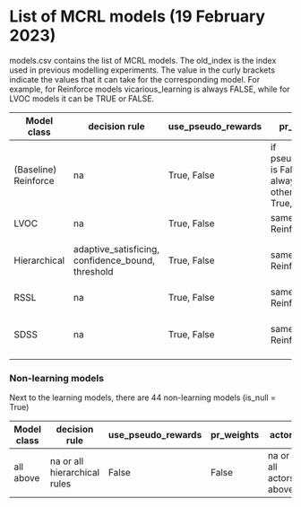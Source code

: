 # List of MCRL models (19 February 2023)

models.csv contains the list of MCRL models. The old_index is the index used in previous modelling experiments. 
The value in the curly brackets indicate the values that it can take for the corresponding model. 
For example, for Reinforce models vicarious_learning is always FALSE, while for LVOC models it can be TRUE or FALSE. 

| Model class | decision rule | use_pseudo_rewards | pr_weights | actor | term | selector | learner | strategy_space| stochastic_updating | subjective_cost | vicarious_learning | termination_value_known  | monte_carlo_updates | is_gaussian | bandit_prior | prior | habitual_features | learn_from_path |
| --- | --- | --- | --- | --- | --- |---| --- | --- | --- | --- | --- | --- | --- | --- | --- | --- | --- | --- |
| (Baseline) Reinforce | na | True, False | if pseudo_reward is False, this is always false; otherwise True, False | na | True | na | na | na | na | True, False | False | True, False | False | na | na | strategy_weights | habitual, non-habitual | True, False |
| LVOC | na | True, False | same as Reinforce | na | True | na | na | na | na | True, False | True, False | True, False | True, False | na | na | strategy_weights | habitual, non-habitual | True, False |
| Hierarchical | adaptive_satisficing, confidence_bound, threshold | True, False | same as Reinforce | LVOC, Reinforce, Baseline Reinforce | True, False | na | na | na | na | True, False | depends on actor | True, False | depends on actor | na | na | strategy_weights | habitual, non-habitual | True, False |
| RSSL | na | True, False | same as Reinforce | na | na |na| na | microscope, participants | True, False | na | na | na | na | True, False | na | gaussian_prior, bernoulli_prior | habitual, non-habitual | na |
| SDSS | na | True, False | same as Reinforce | True, False | True | rssl | LVOC, Reinforce, Baseline reinforce | na | True, False | True, False | depends on learner | True, False | depends on learner | True, False | True | strategy_weights | habitual, non-habitual | True, False |

### Non-learning models
Next to the learning models, there are 44 non-learning models (is_null = True)

| Model class | decision rule | use_pseudo_rewards | pr_weights | actor | term | selector | learner | strategy_space| stochastic_updating | subjective_cost | vicarious_learning | termination_value_known  | monte_carlo_updates | is_gaussian | bandit_prior | prior | habitual_features | learn_from_path |
| --- | --- | --- | --- | --- | --- |---| --- | --- | --- | --- | --- | --- | --- | --- | --- | --- | --- | --- |
| all above | na or all hierarchical rules | False | False | na or all actors above | True, False | na or rssl | na or all models | participants | False | False | False | False | False | na or False | na or True | bernoulli or strategy_weights | habitual, non-habitual | False |
